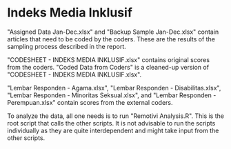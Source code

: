 # Indeks Media Inklusif

"Assigned Data Jan-Dec.xlsx" and "Backup Sample Jan-Dec.xlsx" contain articles that need to be coded by the coders. These are the results of the sampling process described in the report.

"CODESHEET - INDEKS MEDIA INKLUSIF.xlsx" contains original scores from the coders. "Coded Data from Coders" is a cleaned-up version of "CODESHEET - INDEKS MEDIA INKLUSIF.xlsx".

"Lembar Responden - Agama.xlsx", "Lembar Responden - Disabilitas.xlsx", "Lembar Responden - Minoritas Seksual.xlsx", and "Lembar Responden - Perempuan.xlsx" contain scores from the external coders.

To analyze the data, all one needs is to run "Remotivi Analysis.R". This is the root script that calls the other scripts. It is not advisable to run the scripts individually as they are quite interdependent and might take input from the other scripts.